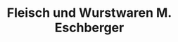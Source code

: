 ---
title: "Fleisch und Wurstwaren M. Eschberger"
url: /dessau-rosslau/fleisch-und-wurstwaren-m-eschberger/
shop: Metzgerei
---